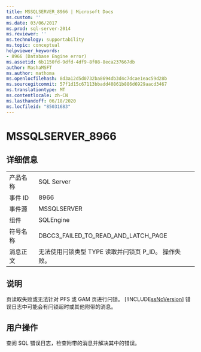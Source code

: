 ```yaml
---
title: MSSQLSERVER_8966 | Microsoft Docs
ms.custom: ''
ms.date: 03/06/2017
ms.prod: sql-server-2014
ms.reviewer: ''
ms.technology: supportability
ms.topic: conceptual
helpviewer_keywords:
- 8966 (Database Engine error)
ms.assetid: 6b1150fd-9dfd-4df9-8f08-8eca237667db
author: MashaMSFT
ms.author: mathoma
ms.openlocfilehash: 8d3a12d5d0732ba8694db3d4c7dcae1eac59d28b
ms.sourcegitcommit: 57f1d15c67113bbadd40861b886d6929aacd3467
ms.translationtype: MT
ms.contentlocale: zh-CN
ms.lasthandoff: 06/18/2020
ms.locfileid: "85031683"
---
```

# <a name="mssqlserver_8966"></a>MSSQLSERVER_8966
    
## <a name="details"></a>详细信息  
  
|||  
|-|-|  
|产品名称|SQL Server|  
|事件 ID|8966|  
|事件源|MSSQLSERVER|  
|组件|SQLEngine|  
|符号名称|DBCC3_FAILED_TO_READ_AND_LATCH_PAGE|  
|消息正文|无法使用闩锁类型 TYPE 读取并闩锁页 P_ID。 操作失败。|  
  
## <a name="explanation"></a>说明  
 页读取失败或无法针对 PFS 或 GAM 页进行闩锁。 [!INCLUDE[ssNoVersion](../../includes/ssnoversion-md.md)] 错误日志中可能会有闩锁超时或其他附带的消息。  
  
## <a name="user-action"></a>用户操作  
 查阅 SQL 错误日志，检查附带的消息并解决其中的错误。  
  
  
